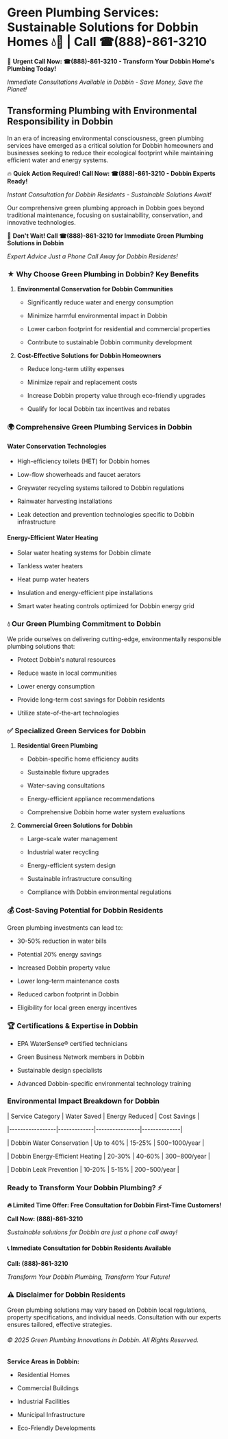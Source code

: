 # Green Plumbing Services: Sustainable Solutions for Dobbin Homes 💧🌿 | Call ☎(888)-861-3210

🚨 **Urgent Call Now: ☎(888)-861-3210 - Transform Your Dobbin Home's Plumbing Today!**
*Immediate Consultations Available in Dobbin - Save Money, Save the Planet!*

## Transforming Plumbing with Environmental Responsibility in Dobbin

In an era of increasing environmental consciousness, green plumbing services have emerged as a critical solution for Dobbin homeowners and businesses seeking to reduce their ecological footprint while maintaining efficient water and energy systems. 

🔥 **Quick Action Required! Call Now: ☎(888)-861-3210 - Dobbin Experts Ready!**
*Instant Consultation for Dobbin Residents - Sustainable Solutions Await!*

Our comprehensive green plumbing approach in Dobbin goes beyond traditional maintenance, focusing on sustainability, conservation, and innovative technologies.

🚨 **Don't Wait! Call ☎(888)-861-3210 for Immediate Green Plumbing Solutions in Dobbin**
*Expert Advice Just a Phone Call Away for Dobbin Residents!*

### ★ Why Choose Green Plumbing in Dobbin? Key Benefits

1. **Environmental Conservation for Dobbin Communities** 
   - Significantly reduce water and energy consumption
   - Minimize harmful environmental impact in Dobbin
   - Lower carbon footprint for residential and commercial properties
   - Contribute to sustainable Dobbin community development

2. **Cost-Effective Solutions for Dobbin Homeowners** 
   - Reduce long-term utility expenses
   - Minimize repair and replacement costs
   - Increase Dobbin property value through eco-friendly upgrades
   - Qualify for local Dobbin tax incentives and rebates

### 🌍 Comprehensive Green Plumbing Services in Dobbin

#### Water Conservation Technologies
- High-efficiency toilets (HET) for Dobbin homes
- Low-flow showerheads and faucet aerators
- Greywater recycling systems tailored to Dobbin regulations
- Rainwater harvesting installations
- Leak detection and prevention technologies specific to Dobbin infrastructure

#### Energy-Efficient Water Heating
- Solar water heating systems for Dobbin climate
- Tankless water heaters
- Heat pump water heaters
- Insulation and energy-efficient pipe installations
- Smart water heating controls optimized for Dobbin energy grid

### 💧 Our Green Plumbing Commitment to Dobbin

We pride ourselves on delivering cutting-edge, environmentally responsible plumbing solutions that:
- Protect Dobbin's natural resources
- Reduce waste in local communities
- Lower energy consumption
- Provide long-term cost savings for Dobbin residents
- Utilize state-of-the-art technologies

### ✅ Specialized Green Services for Dobbin

1. **Residential Green Plumbing**
   - Dobbin-specific home efficiency audits
   - Sustainable fixture upgrades
   - Water-saving consultations
   - Energy-efficient appliance recommendations
   - Comprehensive Dobbin home water system evaluations

2. **Commercial Green Solutions for Dobbin**
   - Large-scale water management
   - Industrial water recycling
   - Energy-efficient system design
   - Sustainable infrastructure consulting
   - Compliance with Dobbin environmental regulations

### 💰 Cost-Saving Potential for Dobbin Residents

Green plumbing investments can lead to:
- 30-50% reduction in water bills
- Potential 20% energy savings
- Increased Dobbin property value
- Lower long-term maintenance costs
- Reduced carbon footprint in Dobbin
- Eligibility for local green energy incentives

### 🏆 Certifications & Expertise in Dobbin

- EPA WaterSense® certified technicians
- Green Business Network members in Dobbin
- Sustainable design specialists
- Advanced Dobbin-specific environmental technology training

### Environmental Impact Breakdown for Dobbin

| Service Category | Water Saved | Energy Reduced | Cost Savings |
|-----------------|-------------|----------------|--------------|
| Dobbin Water Conservation | Up to 40% | 15-25% | $500-$1000/year |
| Dobbin Energy-Efficient Heating | 20-30% | 40-60% | $300-$800/year |
| Dobbin Leak Prevention | 10-20% | 5-15% | $200-$500/year |

### Ready to Transform Your Dobbin Plumbing? ⚡

**🔥 Limited Time Offer: Free Consultation for Dobbin First-Time Customers!**

**Call Now: (888)-861-3210**
*Sustainable solutions for Dobbin are just a phone call away!*

#### 📞 Immediate Consultation for Dobbin Residents Available

**Call: (888)-861-3210**
*Transform Your Dobbin Plumbing, Transform Your Future!*

### ⚠️ Disclaimer for Dobbin Residents

Green plumbing solutions may vary based on Dobbin local regulations, property specifications, and individual needs. Consultation with our experts ensures tailored, effective strategies.

###### © 2025 Green Plumbing Innovations in Dobbin. All Rights Reserved.

**Service Areas in Dobbin:** 
- Residential Homes
- Commercial Buildings
- Industrial Facilities
- Municipal Infrastructure
- Eco-Friendly Developments
